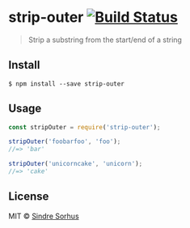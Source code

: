 # strip-outer [![Build Status](https://travis-ci.org/sindresorhus/strip-outer.svg?branch=master)](https://travis-ci.org/sindresorhus/strip-outer)

> Strip a substring from the start/end of a string


## Install

```
$ npm install --save strip-outer
```


## Usage

```js
const stripOuter = require('strip-outer');

stripOuter('foobarfoo', 'foo');
//=> 'bar'

stripOuter('unicorncake', 'unicorn');
//=> 'cake'
```


## License

MIT © [Sindre Sorhus](https://sindresorhus.com)
